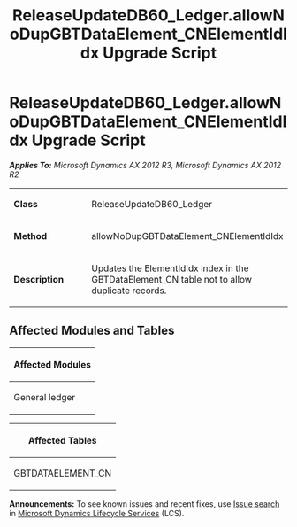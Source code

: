 ﻿---
title: ReleaseUpdateDB60_Ledger.allowNoDupGBTDataElement_CNElementIdIdx Upgrade Script
TOCTitle: ReleaseUpdateDB60_Ledger.allowNoDupGBTDataElement_CNElementIdIdx Upgrade Script
ms:assetid: 44216b49-b2c1-298d-63aa-f0479f623adf
ms:mtpsurl: https://msdn.microsoft.com/en-us/library/JJ718902(v=AX.60)
ms:contentKeyID: 49707934
ms.date: 05/18/2015
mtps_version: v=AX.60
---

# ReleaseUpdateDB60\_Ledger.allowNoDupGBTDataElement\_CNElementIdIdx Upgrade Script 


_**Applies To:** Microsoft Dynamics AX 2012 R3, Microsoft Dynamics AX 2012 R2_

<table>
<colgroup>
<col style="width: 50%" />
<col style="width: 50%" />
</colgroup>
<tbody>
<tr class="odd">
<td><p><strong>Class</strong></p></td>
<td><p>ReleaseUpdateDB60_Ledger</p></td>
</tr>
<tr class="even">
<td><p><strong>Method</strong></p></td>
<td><p>allowNoDupGBTDataElement_CNElementIdIdx</p></td>
</tr>
<tr class="odd">
<td><p><strong>Description</strong></p></td>
<td><p>Updates the ElementIdIdx index in the GBTDataElement_CN table not to allow duplicate records.</p></td>
</tr>
</tbody>
</table>


## Affected Modules and Tables

<table>
<colgroup>
<col style="width: 100%" />
</colgroup>
<thead>
<tr class="header">
<th><p>Affected Modules</p></th>
</tr>
</thead>
<tbody>
<tr class="odd">
<td><p>General ledger</p></td>
</tr>
</tbody>
</table>


<table>
<colgroup>
<col style="width: 100%" />
</colgroup>
<thead>
<tr class="header">
<th><p>Affected Tables</p></th>
</tr>
</thead>
<tbody>
<tr class="odd">
<td><p>GBTDATAELEMENT_CN</p></td>
</tr>
</tbody>
</table>

  
**Announcements:** To see known issues and recent fixes, use [Issue search](http://go.microsoft.com/fwlink/?linkid=389258) in [Microsoft Dynamics Lifecycle Services](http://go.microsoft.com/fwlink/?linkid=306505) (LCS).

